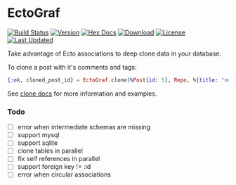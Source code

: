 # EctoGraf

[![Build Status](https://github.com/grantwest/ecto_graf/actions/workflows/ci.yml/badge.svg)](https://github.com/grantwest/ecto_graf/actions/workflows/ci.yml)
[![Version](https://img.shields.io/hexpm/v/ecto_graf.svg)](https://hex.pm/packages/ecto_graf)
[![Hex Docs](https://img.shields.io/badge/hex-docs-lightgreen.svg)](https://hexdocs.pm/ecto_graf/)
[![Download](https://img.shields.io/hexpm/dt/ecto_graf.svg)](https://hex.pm/packages/ecto_graf)
[![License](https://img.shields.io/badge/License-0BSD-blue.svg)](https://opensource.org/licenses/0bsd)
[![Last Updated](https://img.shields.io/github/last-commit/grantwest/ecto_graf.svg)](https://github.com/grantwest/ecto_graf/commits/master)

Take advantage of Ecto associations to deep clone data in your database.

To clone a post with it's comments and tags:

```elixir
{:ok, cloned_post_id} = EctoGraf.clone(%Post{id: 5}, Repo, %{title: "new title"}, [Comment, PostTag])
```

See [clone docs](https://hexdocs.pm/ecto_graf/EctoGraf.html#clone/4) for more information and examples.

### Todo

- [ ] error when intermediate schemas are missing
- [ ] support mysql
- [ ] support sqlite
- [ ] clone tables in parallel
- [ ] fix self references in parallel
- [ ] support foreign key != :id
- [ ] error when circular associations

